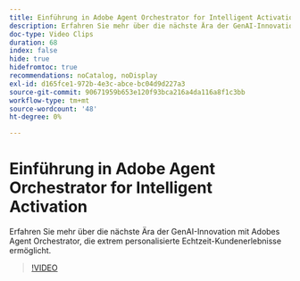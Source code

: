 ```yaml
---
title: Einführung in Adobe Agent Orchestrator for Intelligent Activation
description: Erfahren Sie mehr über die nächste Ära der GenAI-Innovation mit Adobes Agent Orchestrator, die extrem personalisierte Echtzeit-Kundenerlebnisse ermöglicht.
doc-type: Video Clips
duration: 68
index: false
hide: true
hidefromtoc: true
recommendations: noCatalog, noDisplay
exl-id: d165fce1-972b-4e3c-abce-bc04d9d227a3
source-git-commit: 90671959b653e120f93bca216a4da116a8f1c3bb
workflow-type: tm+mt
source-wordcount: '48'
ht-degree: 0%

---
```


# Einführung in Adobe Agent Orchestrator for Intelligent Activation

Erfahren Sie mehr über die nächste Ära der GenAI-Innovation mit Adobes Agent Orchestrator, die extrem personalisierte Echtzeit-Kundenerlebnisse ermöglicht.

<!-- 62_S653_3442539_67_introducing-adobes-agent-orchestrator-for-intelligent-activation -->
>[!VIDEO](https://video.tv.adobe.com/v/3460035/?learn=on&enablevpops=true&captions=ger)
